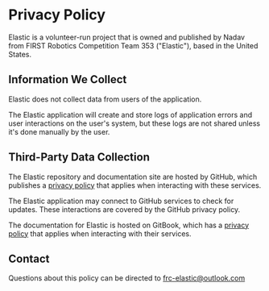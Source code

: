 # Privacy Policy

Elastic is a volunteer-run project that is owned and published by Nadav from FIRST Robotics Competition Team 353 ("Elastic"), based in the United States.

## Information We Collect

Elastic does not collect data from users of the application.

The Elastic application will create and store logs of application errors and user interactions on the user's system, but these logs are not shared unless it's done manually by the user.

## Third-Party Data Collection

The Elastic repository and documentation site are hosted by GitHub, which publishes a [privacy policy](https://docs.github.com/en/site-policy/privacy-policies/github-general-privacy-statement) that applies when interacting with these services.

The Elastic application may connect to GitHub services to check for updates. These interactions are covered by the GitHub privacy policy.

The documentation for Elastic is hosted on GitBook, which has a [privacy policy](https://policies.gitbook.com/privacy-and-security/statement) that applies when interacting with their services.

## Contact

Questions about this policy can be directed to frc-elastic@outlook.com
